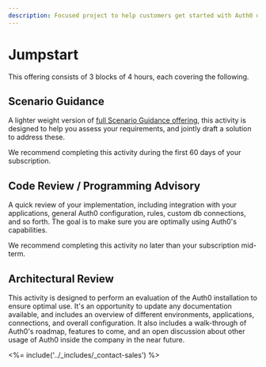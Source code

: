 ```yaml
---
description: Focused project to help customers get started with Auth0 during their first year.
---
```


# Jumpstart

This offering consists of 3 blocks of 4 hours, each covering the following.

## Scenario Guidance

A lighter weight version of [full Scenario Guidance offering](/scenario-guidance), this activity is designed to help you assess your requirements, and jointly draft a solution to address these.

We recommend completing this activity during the first 60 days of your subscription.

## Code Review / Programming Advisory

A quick review of your implementation, including integration with your applications, general Auth0 configuration, rules, custom db connections, and so forth. The goal is to make sure you are optimally using Auth0's capabilities.

We recommend completing this activity no later than your subscription mid-term.

## Architectural Review

This activity is designed to perform an evaluation of the Auth0 installation to ensure optimal use. It's an opportunity to update any documentation available, and includes an overview of different environments, applications, connections, and overall configuration. It also includes a walk-through of Auth0's roadmap, features to come, and an open discussion about other usage of Auth0 inside the company in the near future.
 

<%= include('../_includes/_contact-sales') %>
